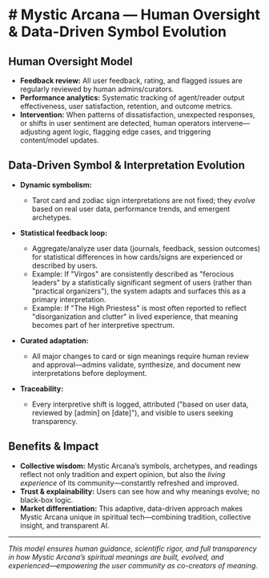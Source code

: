 #  # Mystic Arcana — Human Oversight & Data-Driven Symbol Evolution

## Human Oversight Model

* **Feedback review:** All user feedback, rating, and flagged issues are regularly reviewed by human admins/curators.
* **Performance analytics:** Systematic tracking of agent/reader output effectiveness, user satisfaction, retention, and outcome metrics.
* **Intervention:** When patterns of dissatisfaction, unexpected responses, or shifts in user sentiment are detected, human operators intervene—adjusting agent logic, flagging edge cases, and triggering content/model updates.

## Data-Driven Symbol & Interpretation Evolution

* **Dynamic symbolism:**

  * Tarot card and zodiac sign interpretations are not fixed; they *evolve* based on real user data, performance trends, and emergent archetypes.
* **Statistical feedback loop:**

  * Aggregate/analyze user data (journals, feedback, session outcomes) for statistical differences in how cards/signs are experienced or described by users.
  * Example: If "Virgos" are consistently described as "ferocious leaders" by a statistically significant segment of users (rather than "practical organizers"), the system adapts and surfaces this as a primary interpretation.
  * Example: If "The High Priestess" is most often reported to reflect "disorganization and clutter" in lived experience, that meaning becomes part of her interpretive spectrum.
* **Curated adaptation:**

  * All major changes to card or sign meanings require human review and approval—admins validate, synthesize, and document new interpretations before deployment.
* **Traceability:**

  * Every interpretive shift is logged, attributed ("based on user data, reviewed by \[admin] on \[date]"), and visible to users seeking transparency.

## Benefits & Impact

* **Collective wisdom:** Mystic Arcana’s symbols, archetypes, and readings reflect not only tradition and expert opinion, but also the *living experience* of its community—constantly refreshed and improved.
* **Trust & explainability:** Users can see how and why meanings evolve; no black-box logic.
* **Market differentiation:** This adaptive, data-driven approach makes Mystic Arcana unique in spiritual tech—combining tradition, collective insight, and transparent AI.

---

*This model ensures human guidance, scientific rigor, and full transparency in how Mystic Arcana’s spiritual meanings are built, evolved, and experienced—empowering the user community as co-creators of meaning.*


